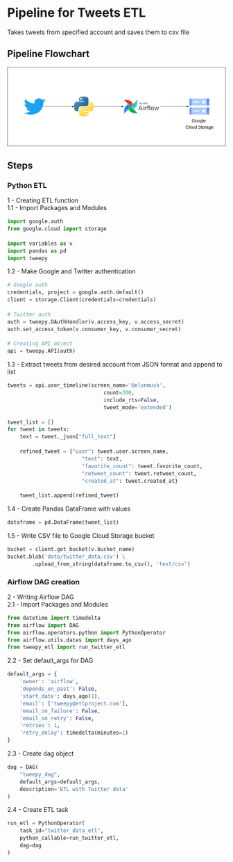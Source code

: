 # Pipeline for Tweets ETL
Takes tweets from specified account and saves them to csv file

## Pipeline Flowchart
![Pipeline Flowchart](pipeline_flowchart.png "Pipeline Flowchart")

## Steps
### Python ETL
1 - Creating ETL function  
1.1 - Import Packages and Modules
```python
import google.auth
from google.cloud import storage

import variables as v
import pandas as pd
import tweepy
```
1.2 - Make Google and Twitter authentication
```python
# Google auth
credentials, project = google.auth.default()
client = storage.Client(credentials=credentials)

# Twitter auth
auth = tweepy.OAuthHandler(v.access_key, v.access_secret)
auth.set_access_token(v.consumer_key, v.consumer_secret)

# Creating API object
api = tweepy.API(auth)
```
1.3 - Extract tweets from desired account from JSON format and append to list
```python
tweets = api.user_timeline(screen_name='@elonmusk',
                               count=200,
                               include_rts=False,
                               tweet_mode='extended')

tweet_list = []
for tweet in tweets:
    text = tweet._json["full_text"]

    refined_tweet = {"user": tweet.user.screen_name,
                        "text": text,
                        "favorite_count": tweet.favorite_count,
                        "retweet_count": tweet.retweet_count,
                        "created_at": tweet.created_at}

    tweet_list.append(refined_tweet)   
```
1.4 - Create Pandas DataFrame with values
```python
dataframe = pd.DataFrame(tweet_list) 
```
1.5 - Write CSV file to Google Cloud Storage bucket
```python
bucket = client.get_bucket(v.bucket_name)
bucket.blob('data/twitter_data.csv') \
        .upload_from_string(dataframe.to_csv(), 'text/csv')
```

### Airflow DAG creation 
2 - Writing Airflow DAG  
2.1 - Import Packages and Modules
```python
from datetime import timedelta
from airflow import DAG
from airflow.operators.python import PythonOperator
from airflow.utils.dates import days_ago
from tweepy_etl import run_twitter_etl
```
2.2 - Set default_args for DAG
```python
default_args = {
    'owner': 'airflow',
    'depends_on_past': False,
    'start_date': days_ago(1),
    'email': ['tweepy@etlproject.com'],
    'email_on_failure': False,
    'email_on_retry': False,
    'retries': 1,
    'retry_delay': timedelta(minutes=1)
}
```
2.3 - Create dag object
```python
dag = DAG(
    "tweepy_dag",
    default_args=default_args,
    description='ETL with Twitter data'
)
```
2.4 - Create ETL task
```python
run_etl = PythonOperator(
    task_id="twitter_data_etl",
    python_callable=run_twitter_etl,
    dag=dag
)
```
